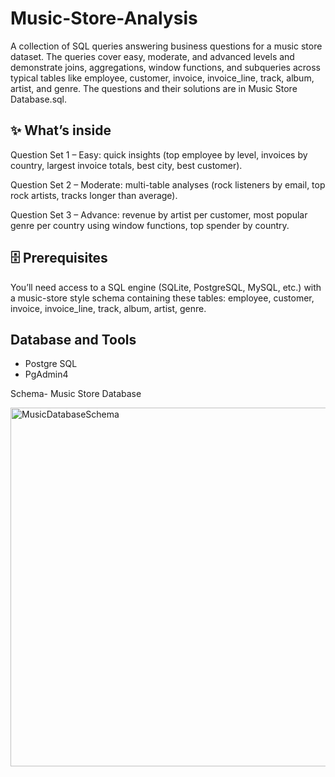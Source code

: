 # Music-Store-Analysis

A collection of SQL queries answering business questions for a music store dataset. The queries cover easy, moderate, and advanced levels and demonstrate joins, aggregations, window functions, and subqueries across typical tables like employee, customer, invoice, invoice_line, track, album, artist, and genre. The questions and their solutions are in Music Store Database.sql.

## ✨ What’s inside

Question Set 1 – Easy: quick insights (top employee by level, invoices by country, largest invoice totals, best city, best customer). 

Question Set 2 – Moderate: multi-table analyses (rock listeners by email, top rock artists, tracks longer than average). 

Question Set 3 – Advance: revenue by artist per customer, most popular genre per country using window functions, top spender by country.

## 🗄️ Prerequisites

You’ll need access to a SQL engine (SQLite, PostgreSQL, MySQL, etc.) with a music-store style schema containing these tables:
employee, customer, invoice, invoice_line, track, album, artist, genre.

## Database and Tools
* Postgre SQL
* PgAdmin4

Schema- Music Store Database  

<img width="710" height="574" alt="MusicDatabaseSchema" src="https://github.com/user-attachments/assets/2294a203-a74f-4b16-b393-fcd39b709f40" />

